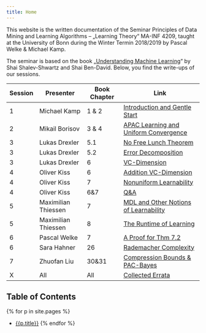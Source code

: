 ```yaml
---
title: Home
---
```


This website is the written documentation of the Seminar Principles of Data Mining and Learning Algorithms – „Learning Theory“ MA-INF 4209, taught at the University of Bonn during the Winter Termin 2018/2019 by Pascal Welke & Michael Kamp.

The seminar is based on the book „[Understanding Machine Learning](http://www.cs.huji.ac.il/~shais/UnderstandingMachineLearning/)“ by Shai Shalev-Shwartz and Shai Ben-David.
Below, you find the write-ups of our sessions.

| Session | Presenter | Book Chapter | Link |
|---------|-----------|--------------|------|
| 1 | Michael Kamp | 1 & 2 | [Introduction and Gentle Start](s01_IntroAndGentleStart.md) |
| 2 | Mikail Borisov | 3 & 4 | [APAC Learning and Uniform Convergence](s02_Chap3AndChap4.md) |
| 3 | Lukas Drexler | 5.1 | [No Free Lunch Theorem](s03_NoFreeLunch.md) |
| 3 | Lukas Drexler | 5.2 | [Error Decomposition](s03_ErrorDecomposition.md) |
| 3 | Lukas Drexler | 6 | [VC-Dimension](s03_VC-Dimension.md) |
| 4 | Oliver Kiss | 6 | [Addition VC-Dimension](s04_Addition_VC_Dimension.md) |
| 4 | Oliver Kiss | 7 | [Nonuniform Learnability](s04_NonuniformLearnability.md) |
| 4 | Oliver Kiss | 6&7 | [Q&A](s04_Chapter6_7Discussions.md) |
| 5 | Maximilian Thiessen | 7 | [MDL and Other Notions of Learnability](s05_Chapter7Part2.md) |
| 5 | Maximilian Thiessen | 8 | [The Runtime of Learning](s05_Chapter8.md) |
| 6 | Pascal Welke | 7 | [A Proof for Thm 7.2](s06_AProofForThm7.2.md) |
| 6 | Sara Hahner | 26 | [Rademacher Complexity](s06_chap26_RademacherComplexities.md) |
| 7 | Zhuofan Liu | 30&31 | [Compression Bounds & PAC-Bayes](s07_Chapter30Chap31.md) |
| X | All | All | [Collected Errata](s10_Errata.md) |



## Table of Contents

{% for p in site.pages %}
- [{{p.title}}]({{site.baseurl}}{{p.url}})
{% endfor %}

